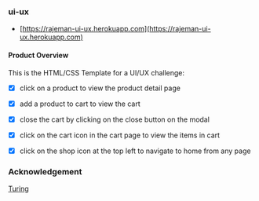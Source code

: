 ### ui-ux

- [https://rajeman-ui-ux.herokuapp.com](https://rajeman-ui-ux.herokuapp.com)

#### Product Overview

This is the HTML/CSS Template for a UI/UX challenge:

- [x] click on a product to view the product detail page
- [x] add a product to cart to view the cart
- [x] close the cart by clicking on the close button on the modal
- [x] click on the cart icon in the cart page to view the items in cart
- [x] click on the shop icon at the top left to navigate to home from any page


### Acknowledgement 

[Turing](https://turing.ly)
